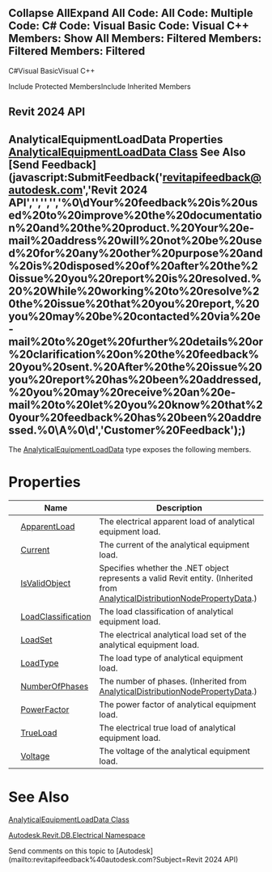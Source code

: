﻿

Collapse AllExpand All Code: All Code: Multiple Code: C# Code: Visual Basic Code: Visual C++  Members: Show All Members: Filtered Members: Filtered Members: Filtered   
---  
  
C#Visual BasicVisual C++

Include Protected MembersInclude Inherited Members

Revit 2024 API  
---  
AnalyticalEquipmentLoadData Properties  
[AnalyticalEquipmentLoadData Class](f0db67d1-7fe9-6ada-8e0a-f51614751edd.md) See Also [Send Feedback](javascript:SubmitFeedback\('revitapifeedback@autodesk.com','Revit 2024 API','','','','%0\\dYour%20feedback%20is%20used%20to%20improve%20the%20documentation%20and%20the%20product.%20Your%20e-mail%20address%20will%20not%20be%20used%20for%20any%20other%20purpose%20and%20is%20disposed%20of%20after%20the%20issue%20you%20report%20is%20resolved.%20%20While%20working%20to%20resolve%20the%20issue%20that%20you%20report,%20you%20may%20be%20contacted%20via%20e-mail%20to%20get%20further%20details%20or%20clarification%20on%20the%20feedback%20you%20sent.%20After%20the%20issue%20you%20report%20has%20been%20addressed,%20you%20may%20receive%20an%20e-mail%20to%20let%20you%20know%20that%20your%20feedback%20has%20been%20addressed.%0\\A%0\\d','Customer%20Feedback'\);)  
---  
  
The [AnalyticalEquipmentLoadData](f0db67d1-7fe9-6ada-8e0a-f51614751edd.md) type exposes the following members.

# Properties

|  | Name | Description |
| --- | --- | --- |
|  | [ApparentLoad](765b1432-88ea-e92b-0f3d-7cc261685d6c.md) | The electrical apparent load of analytical equipment load. |
|  | [Current](5c1cb742-5936-bba2-85df-dfa09bbcd372.md) | The current of the analytical equipment load. |
|  | [IsValidObject](d3767f0c-ecb2-e6bc-3b6f-0a65f71204b2.md) | Specifies whether the .NET object represents a valid Revit entity.  (Inherited from [AnalyticalDistributionNodePropertyData](08a43b98-428c-2bd4-d1c3-fc425563d67e.md).) |
|  | [LoadClassification](a961ae76-89b3-4212-a239-73eadf9f9566.md) | The load classification of analytical equipment load. |
|  | [LoadSet](97e3e11c-6867-0f61-9bd7-e08e04ff1908.md) | The electrical analytical load set of the analytical equipment load. |
|  | [LoadType](47a26962-f841-a452-59df-2ef45a89de1a.md) | The load type of analytical equipment load. |
|  | [NumberOfPhases](1e6211dd-dde5-39c5-563c-4967431190a9.md) | The number of phases.  (Inherited from [AnalyticalDistributionNodePropertyData](08a43b98-428c-2bd4-d1c3-fc425563d67e.md).) |
|  | [PowerFactor](c742092d-774b-b5af-81fe-1c84d71bab86.md) | The power factor of analytical equipment load. |
|  | [TrueLoad](548dbcbb-4914-a9ec-b518-0934b89e0d52.md) | The electrical true load of analytical equipment load. |
|  | [Voltage](a0f13858-ff69-5a75-ffa7-6fee10044a9a.md) | The voltage of the analytical equipment load. |
  
# See Also

[AnalyticalEquipmentLoadData Class](f0db67d1-7fe9-6ada-8e0a-f51614751edd.md)

[Autodesk.Revit.DB.Electrical Namespace](212a1314-7843-2c6c-3322-363127e4059f.md)

Send comments on this topic to [Autodesk](mailto:revitapifeedback%40autodesk.com?Subject=Revit 2024 API)